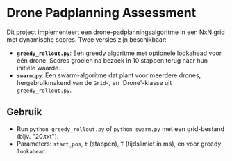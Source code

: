 # Drone Padplanning Assessment

Dit project implementeert een drone-padplanningsalgoritme in een NxN grid met dynamische scores. Twee versies zijn beschikbaar:

- **`greedy_rollout.py`**: Een greedy algoritme met optionele lookahead voor één drone. Scores groeien na bezoek in 10 stappen terug naar hun initiële waarde.
- **`swarm.py`**: Een swarm-algoritme dat plant voor meerdere drones, hergebruikmakend van de `Grid`-, en 'Drone'-klasse uit `greedy_rollout.py`.

## Gebruik
- Run `python greedy_rollout.py` of `python swarm.py` met een grid-bestand (bijv. "20.txt").
- Parameters: `start_pos`, `t` (stappen), `T` (tijdslimiet in ms), en voor greedy `lookahead`.
